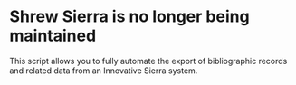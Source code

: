 # Shrew Sierra is no longer being maintained

This script allows you to fully automate the export of bibliographic records and related data from an Innovative Sierra system.
